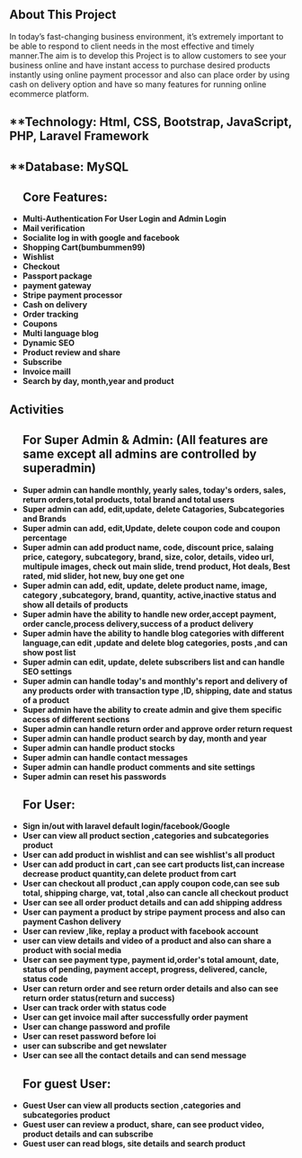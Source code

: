 ## About This Project
In today’s fast-changing business environment, it’s extremely important to be able to respond to client needs in the most effective and timely manner.The aim is to develop this Project is  to allow customers to see your business online and have instant access  to purchase desired products instantly using online payment processor and also can place order by using cash on delivery option and have so many features for running online ecommerce platform.


## **Technology: Html, CSS, Bootstrap, JavaScript, PHP, Laravel Framework
## **Database: MySQL


<ul>
<h2>Core Features:</h2> 
<li><b>Multi-Authentication For User Login and Admin Login</b></li>
<li><b>Mail verification</b></li>
<li><b>Socialite log in with google and facebook</b></li>
<li><b>Shopping Cart(bumbummen99)</b></li>
<li><b>Wishlist</b></li>
<li><b>Checkout<b></li> 
<li><b>Passport package<b></li>
<li><b>payment gateway<b></li> 
<li><b>Stripe payment processor<b></li> 
<li><b>Cash on delivery<b></li>
<li><b>Order tracking</b></li>
<li><b>Coupons</b></li>
<li><b>Multi language blog</b></li>
<li><b>Dynamic SEO</b></li>
<li><b>Product review and share</b></li>
<li><b>Subscribe<b></li>
<li><b>Invoice mail</b>l</li>
<li><b>Search by day, month,year and product</b></li>
</ul>





##  Activities
<ul>
<h2>For Super Admin & Admin: (All features are same except all admins are controlled by superadmin)</h2>
<li>Super admin can handle monthly, yearly sales, today's orders, sales, return orders,total products, total brand and total users </li>
<li>Super admin can add, edit,update, delete Catagories, Subcategories and Brands </li>
<li>Super admin can add, edit,Update, delete coupon code and coupon percentage</li>
<li>Super admin can add product name, code, discount price, salaing price, category, subcategory, brand, size, color, details, video url, multipule images, check out main slide, trend product, Hot deals, Best rated, mid slider, hot new, buy one get one</li>
<li>Super admin can add, edit, update, delete product name, image, category ,subcategory, brand, quantity, active,inactive status and show all details of products</li>
<li>Super admin have the ability to handle new order,accept payment, order cancle,process delivery,success of a product delivery</li>
<li>Super admin have the ability to handle blog categories with different language,can edit ,update and delete blog categories, posts ,and can show post list</li>
<li>Super admin can edit, update, delete subscribers list and can handle SEO settings</li>
<li>Super admin can handle today's and monthly's report and delivery of any products order  with transaction type ,ID, shipping, date and status of a product</li>
<li>Super admin have the ability to create admin and give them specific access of different sections</li> 
<li>Super admin can handle return order and approve order return request</li>
<li>Super admin can handle product search by day, month and year</li>
<li>Super admin can handle product stocks</li>
<li>Super admin can handle contact messages</li>
<li>Super admin can handle product comments and site settings</li>
<li>Super admin can reset his passwords</li>
</ul>




<ul>
<h2>For User: </h2>
<li>Sign in/out with laravel default login/facebook/Google </li>
<li>User can view all product section ,categories and subcategories product</li>
<li>User can add product in wishlist and can see wishlist's all product</li>
<li>User can add product in cart ,can see cart products list,can increase decrease product quantity,can delete product from  cart</li>
<li>User can checkout all product ,can apply coupon code,can see sub total, shipping charge, vat, total ,also can cancle all checkout product</li>
<li>User can see all order product details and can add shipping address </li>
<li>User can payment a product  by stripe payment process and also can payment Cashon delivery</li>
<li>User can review ,like, replay a product with facebook account</li>
<li>user can view details and video of a product and also can share a product with social media</li>
<li>User can see payment type, payment id,order's total amount, date, status of pending, payment accept, progress, delivered, cancle, status code </li>
<li>User can return order and see return order details and also can see return order status(return and success)</li>
<li>User can track order with status code</li>
<li>User can get invoice mail after successfully order payment </li>
<li>User can change password and profile</li>
<li>User can reset password before loi</li>
<li>user can subscribe and get newslater</li>
<li>User can see all the contact details and can send message </li>
</ul>


<ul>
<h2>For guest User: </h2>
<li>Guest User can view all products section ,categories and subcategories product</li>
<li>Guest user can review a product, share, can see product video, product details and can subscribe</li>
<li>Guest user can read blogs, site details  and search product</li>
</ul>







